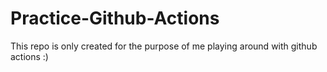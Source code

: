 # Practice-Github-Actions
This repo is only created for the purpose of me playing around with github actions :)
